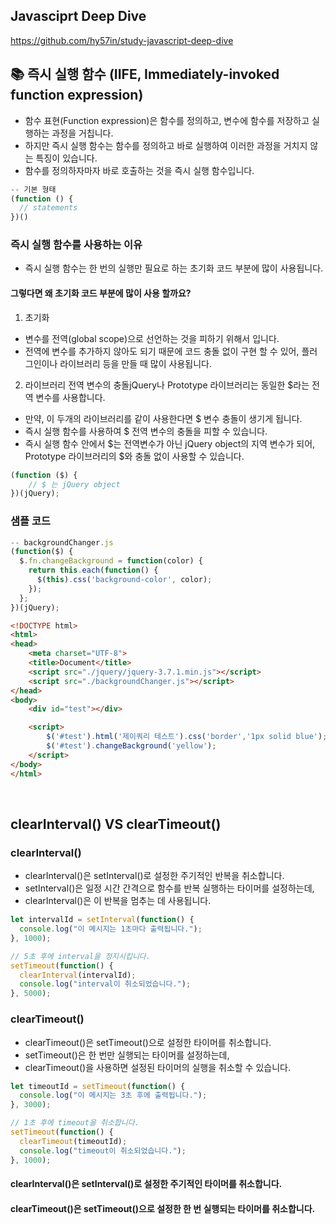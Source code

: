 ## Javasciprt Deep Dive  
https://github.com/hy57in/study-javascript-deep-dive

## 📚 즉시 실행 함수 (IIFE, Immediately-invoked function expression)
* 함수 표현(Function expression)은 함수를 정의하고, 변수에 함수를 저장하고 실행하는 과정을 거칩니다.
* 하지만 즉시 실행 함수는 함수를 정의하고 바로 실행하여 이러한 과정을 거치지 않는 특징이 있습니다.
* 함수를 정의하자마자 바로 호출하는 것을 즉시 실행 함수입니다.

```js
-- 기본 형태
(function () {
  // statements
})()
```

### 즉시 실행 함수를 사용하는 이유
* 즉시 실행 함수는 한 번의 실행만 필요로 하는 초기화 코드 부분에 많이 사용됩니다.
#### 그렇다면 왜 초기화 코드 부분에 많이 사용 할까요? 
1. 초기화
* 변수를 전역(global scope)으로 선언하는 것을 피하기 위해서 입니다. 
* 전역에 변수를 추가하지 않아도 되기 때문에 코드 충돌 없이 구현 할 수 있어, 플러그인이나 라이브러리 등을 만들 때 많이 사용됩니다.

2. 라이브러리 전역 변수의 충돌jQuery나 Prototype 라이브러리는 동일한 $라는 전역 변수를 사용합니다.
* 만약, 이 두개의 라이브러리를 같이 사용한다면 $ 변수 충돌이 생기게 됩니다.
* 즉시 실행 함수를 사용하여 $ 전역 변수의 충돌을 피할 수 있습니다.
* 즉시 실행 함수 안에서 $는 전역변수가 아닌 jQuery object의 지역 변수가 되어, Prototype 라이브러리의 $와 충돌 없이 사용할 수 있습니다.
```js
(function ($) {
    // $ 는 jQuery object
})(jQuery);
```

### 샘플 코드
```js
-- backgroundChanger.js
(function($) {
  $.fn.changeBackground = function(color) {
    return this.each(function() {
      $(this).css('background-color', color);
    });
  };
})(jQuery);
```
```html
<!DOCTYPE html>
<html>
<head>
    <meta charset="UTF-8">
    <title>Document</title>
    <script src="./jquery/jquery-3.7.1.min.js"></script>
    <script src="./backgroundChanger.js"></script>
</head>
<body>
    <div id="test"></div>

    <script>
        $('#test').html('제이쿼리 테스트').css('border','1px solid blue');
        $('#test').changeBackground('yellow');
    </script>
</body>
</html>
```

</br>

## clearInterval() VS clearTimeout()
### clearInterval()
* clearInterval()은 setInterval()로 설정한 주기적인 반복을 취소합니다. 
* setInterval()은 일정 시간 간격으로 함수를 반복 실행하는 타이머를 설정하는데, 
* clearInterval()은 이 반복을 멈추는 데 사용됩니다.

```js
let intervalId = setInterval(function() {
  console.log("이 메시지는 1초마다 출력됩니다.");
}, 1000);

// 5초 후에 interval을 정지시킵니다.
setTimeout(function() {
  clearInterval(intervalId);
  console.log("interval이 취소되었습니다.");
}, 5000);
```

### clearTimeout()
* clearTimeout()은 setTimeout()으로 설정한 타이머를 취소합니다. 
* setTimeout()은 한 번만 실행되는 타이머를 설정하는데, 
* clearTimeout()을 사용하면 설정된 타이머의 실행을 취소할 수 있습니다.
```js
let timeoutId = setTimeout(function() {
  console.log("이 메시지는 3초 후에 출력됩니다.");
}, 3000);

// 1초 후에 timeout을 취소합니다.
setTimeout(function() {
  clearTimeout(timeoutId);
  console.log("timeout이 취소되었습니다.");
}, 1000);
```
#### clearInterval()은 setInterval()로 설정한 주기적인 타이머를 취소합니다.
#### clearTimeout()은 setTimeout()으로 설정한 한 번 실행되는 타이머를 취소합니다.
